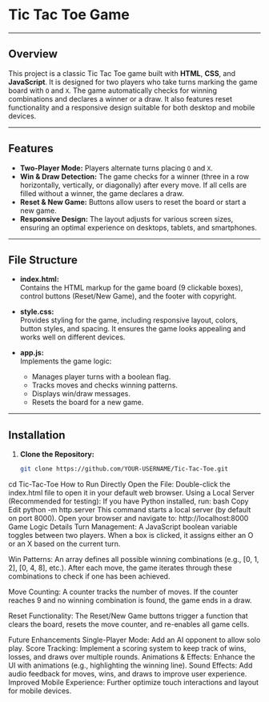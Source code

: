 # Tic Tac Toe Game


---

## Overview
This project is a classic Tic Tac Toe game built with **HTML**, **CSS**, and **JavaScript**. It is designed for two players who take turns marking the game board with `O` and `X`. The game automatically checks for winning combinations and declares a winner or a draw. It also features reset functionality and a responsive design suitable for both desktop and mobile devices.

---

## Features
- **Two-Player Mode:** Players alternate turns placing `O` and `X`.
- **Win & Draw Detection:** The game checks for a winner (three in a row horizontally, vertically, or diagonally) after every move. If all cells are filled without a winner, the game declares a draw.
- **Reset & New Game:** Buttons allow users to reset the board or start a new game.
- **Responsive Design:** The layout adjusts for various screen sizes, ensuring an optimal experience on desktops, tablets, and smartphones.

---

## File Structure


- **index.html:**  
  Contains the HTML markup for the game board (9 clickable boxes), control buttons (Reset/New Game), and the footer with copyright.

- **style.css:**  
  Provides styling for the game, including responsive layout, colors, button styles, and spacing. It ensures the game looks appealing and works well on different devices.

- **app.js:**  
  Implements the game logic:
  - Manages player turns with a boolean flag.
  - Tracks moves and checks winning patterns.
  - Displays win/draw messages.
  - Resets the board for a new game.

---

## Installation
1. **Clone the Repository:**
   ```bash
   git clone https://github.com/YOUR-USERNAME/Tic-Tac-Toe.git

cd Tic-Tac-Toe
How to Run
Directly Open the File:
Double-click the index.html file to open it in your default web browser.
Using a Local Server (Recommended for testing):
If you have Python installed, run:
bash
Copy
Edit
python -m http.server
This command starts a local server (by default on port 8000).
Open your browser and navigate to: http://localhost:8000
Game Logic Details
Turn Management:
A JavaScript boolean variable toggles between two players. When a box is clicked, it assigns either an O or an X based on the current turn.

Win Patterns:
An array defines all possible winning combinations (e.g., [0, 1, 2], [0, 4, 8], etc.). After each move, the game iterates through these combinations to check if one has been achieved.

Move Counting:
A counter tracks the number of moves. If the counter reaches 9 and no winning combination is found, the game ends in a draw.

Reset Functionality:
The Reset/New Game buttons trigger a function that clears the board, resets the move counter, and re-enables all game cells.

Future Enhancements
Single-Player Mode:
Add an AI opponent to allow solo play.
Score Tracking:
Implement a scoring system to keep track of wins, losses, and draws over multiple rounds.
Animations & Effects:
Enhance the UI with animations (e.g., highlighting the winning line).
Sound Effects:
Add audio feedback for moves, wins, and draws to improve user experience.
Improved Mobile Experience:
Further optimize touch interactions and layout for mobile devices.



